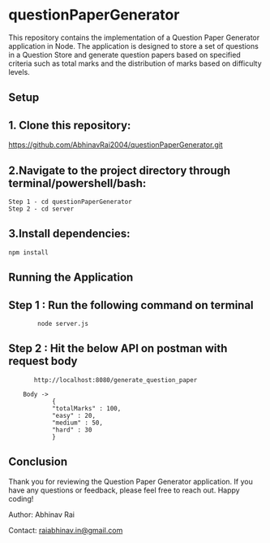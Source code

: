 # questionPaperGenerator

This repository contains the implementation of a Question Paper Generator application in Node. The application is designed to store a set of questions in a Question Store and generate question papers based on specified criteria such as total marks and the distribution of marks based on difficulty levels.

## Setup

## 1. Clone this repository: 
https://github.com/AbhinavRai2004/questionPaperGenerator.git

## 2.Navigate to the project directory through terminal/powershell/bash: 
    Step 1 - cd questionPaperGenerator
    Step 2 - cd server

## 3.Install dependencies:
    npm install

## Running the Application

## Step 1 : Run the following command on terminal
            node server.js
## Step 2 : Hit the below API on postman with request body
           http://localhost:8080/generate_question_paper
        
        Body ->
                {
                "totalMarks" : 100,
                "easy" : 20,
                "medium" : 50,
                "hard" : 30
                }
  
## Conclusion
Thank you for reviewing the Question Paper Generator application. If you have any questions or feedback, please feel free to reach out. Happy coding!

Author: Abhinav Rai

Contact: raiabhinav.in@gmail.com
